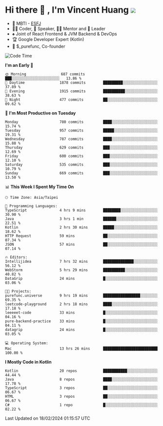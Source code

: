 # Hi there 👋 , I'm Vincent Huang ![](https://komarev.com/ghpvc/?username=Jian-Min-Huang)
- 👀 MBTI - [ESFJ](https://www.16personalities.com/esfj-personality)
- 👨‍💻 Coder, 🎤 Speaker, 👨‍🏫 Mentor and 🚀 Leader
- ♠️ Joint of React Frontend & JVM Backend & DevOps
- 🏆 Google Developer Expert (Kotlin)
- 💼 $_purefunc, Co-founder

<!--START_SECTION:waka-->
![Code Time](http://img.shields.io/badge/Code%20Time-3%2C391%20hrs%2048%20mins-blue)

**I'm an Early 🐤** 

```text
🌞 Morning                687 commits         ███░░░░░░░░░░░░░░░░░░░░░░   13.86 % 
🌆 Daytime                1878 commits        █████████░░░░░░░░░░░░░░░░   37.89 % 
🌃 Evening                1915 commits        ██████████░░░░░░░░░░░░░░░   38.63 % 
🌙 Night                  477 commits         ██░░░░░░░░░░░░░░░░░░░░░░░   09.62 % 
```
📅 **I'm Most Productive on Tuesday** 

```text
Monday                   780 commits         ████░░░░░░░░░░░░░░░░░░░░░   15.74 % 
Tuesday                  957 commits         █████░░░░░░░░░░░░░░░░░░░░   19.31 % 
Wednesday                787 commits         ████░░░░░░░░░░░░░░░░░░░░░   15.88 % 
Thursday                 629 commits         ███░░░░░░░░░░░░░░░░░░░░░░   12.69 % 
Friday                   600 commits         ███░░░░░░░░░░░░░░░░░░░░░░   12.10 % 
Saturday                 535 commits         ███░░░░░░░░░░░░░░░░░░░░░░   10.79 % 
Sunday                   669 commits         ███░░░░░░░░░░░░░░░░░░░░░░   13.50 % 
```


📊 **This Week I Spent My Time On** 

```text
🕑︎ Time Zone: Asia/Taipei

💬 Programming Languages: 
TypeScript               4 hrs 9 mins        ████████░░░░░░░░░░░░░░░░░   30.90 % 
Java                     3 hrs 1 min         ██████░░░░░░░░░░░░░░░░░░░   22.51 % 
Kotlin                   2 hrs 30 mins       █████░░░░░░░░░░░░░░░░░░░░   18.62 % 
HTTP Request             59 mins             ██░░░░░░░░░░░░░░░░░░░░░░░   07.34 % 
JSON                     57 mins             ██░░░░░░░░░░░░░░░░░░░░░░░   07.14 % 

🔥 Editors: 
Intellijidea             7 hrs 32 mins       ██████████████░░░░░░░░░░░   56.12 % 
WebStorm                 5 hrs 29 mins       ██████████░░░░░░░░░░░░░░░   40.82 % 
DataGrip                 24 mins             █░░░░░░░░░░░░░░░░░░░░░░░░   03.06 % 

🐱‍💻 Projects: 
purefunc.universe        9 hrs 19 mins       █████████████████░░░░░░░░   69.35 % 
leetcode-playground      2 hrs 18 mins       ████░░░░░░░░░░░░░░░░░░░░░   17.18 % 
leeeeet-code             33 mins             █░░░░░░░░░░░░░░░░░░░░░░░░   04.16 % 
pure-backend-practice    33 mins             █░░░░░░░░░░░░░░░░░░░░░░░░   04.11 % 
datagrip                 24 mins             █░░░░░░░░░░░░░░░░░░░░░░░░   03.05 % 

💻 Operating System: 
Mac                      13 hrs 26 mins      █████████████████████████   100.00 % 
```

**I Mostly Code in Kotlin** 

```text
Kotlin                   20 repos            ███████████░░░░░░░░░░░░░░   44.44 % 
Java                     8 repos             ████░░░░░░░░░░░░░░░░░░░░░   17.78 % 
TypeScript               3 repos             ██░░░░░░░░░░░░░░░░░░░░░░░   06.67 % 
HTML                     3 repos             ██░░░░░░░░░░░░░░░░░░░░░░░   06.67 % 
C#                       1 repo              █░░░░░░░░░░░░░░░░░░░░░░░░   02.22 % 
```




 Last Updated on 18/02/2024 01:15:57 UTC
<!--END_SECTION:waka-->
